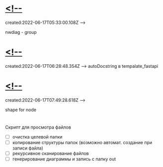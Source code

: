# [<!--](#TEST:0)
<card>
created:2022-06-17T05:33:00.108Z
-->

nwdiag - group
</card>
# [<!--](#TODO:10)
created:2022-06-17T06:28:48.354Z
-->
autoDocstring в tempalate_fastapi
# [<!--](#TODO:0)
<card>
created:2022-06-17T07:49:28.618Z
-->

shape for node
</card>
# [](#TODO:-20)
<card>
<!--
created:2022-06-17T07:49:55.490Z
-->

Скрипт для просмотра файлов
- [ ] очистка целевой папки
- [ ] копирование структуры папок (возможно автомат. создание при записи файла)
- [ ] рекурсивное сканирование файлов
- [ ] генерирование диаграммы и запись с папку out
</card>